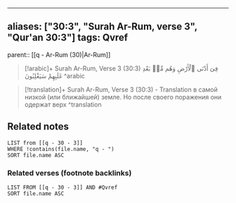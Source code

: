 
---
aliases: ["30:3", "Surah Ar-Rum, verse 3", "Qur'an 30:3"]
tags: Qvref
---

parent:: [[q - Ar-Rum (30)|Ar-Rum]]

> [!arabic]+ Surah Ar-Rum, Verse 3 (30:3)
> <span class="quran-arabic">فِىٓ أَدْنَى ٱلْأَرْضِ وَهُم مِّنۢ بَعْدِ غَلَبِهِمْ سَيَغْلِبُونَ</span>
^arabic

> [!translation]+ Surah Ar-Rum, Verse 3 (30:3) - Translation
> в самой низкой (или ближайшей) земле. Но после своего поражения они одержат верх
^translation



## Related notes
```dataview
LIST from [[q - 30 - 3]]
WHERE !contains(file.name, "q - ")
SORT file.name ASC
```

### Related verses (footnote backlinks)
```dataview
LIST FROM [[q - 30 - 3]] AND #Qvref
SORT file.name ASC
```

